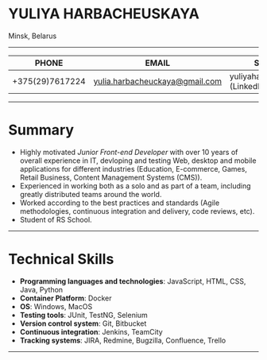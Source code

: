 # YULIYA HARBACHEUSKAYA
Minsk, Belarus
***
| PHONE | EMAIL | SOCIALS  |
|---|---|---|
| +375(29)7617224 | yulia.harbacheuckaya@gmail.com  | yuliyaharbacheuskaya (LinkedIn)|
---
# Summary
* Highly motivated *Junior Front-end Developer* with over 10 years of overall experience in IT, devloping and testing Web, desktop and mobile applications for different industries (Education, E-commerce, Games, Retail Business, Content Management Systems (CMS)).
* Experienced in working both as a solo and as part of a team, including greatly distributed teams around the world.
* Worked according to the best practices and standards (Agile methodologies, continuous integration and delivery, code reviews, etc).
* Student of RS School.
---
# Technical Skills
* **Programming languages and technologies**: JavaScript, HTML, CSS, Java, Python
* **Container Platform**: Docker
* **OS**: Windows, MacOS
* **Testing tools**: JUnit, TestNG, Selenium
* **Version control system**: Git, Bitbucket
* **Continuous integration**: Jenkins, TeamCity 
* **Tracking systems**: JIRA, Redmine, Bugzilla, Confluence, Trello
---
